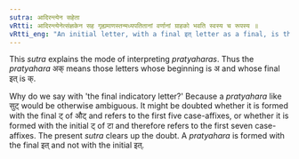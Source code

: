 ```yaml
---
sutra: आदिरन्त्येन सहेता
vRtti: आदिरन्त्येनेत्संज्ञकेन सह गृह्यमाणस्तन्मध्यपतितानां वर्णानां ग्राहको भवति स्वस्य च रूपस्य ॥
vRtti_eng: "An initial letter, with a final इत् letter as a final, is the name of itself and of the intervening letters."
---
```

This _sutra_ explains the mode of interpreting _pratyaharas_. Thus the _pratyahara_ अक् means those letters whose beginning is अ and whose final इत् is क्.

Why do we say with 'the final indicatory letter?' Because a _pratyahara_ like सुट् would be otherwise ambiguous. It might be doubted whether it is formed with the final ट् of औट् and refers to the first five case-affixes, or whether it is formed with the initial ट् of टा and therefore refers to the first seven case-affixes. The present _sutra_ clears up the doubt. A _pratyahara_ is formed with the final इत् and not with the initial इत्.
